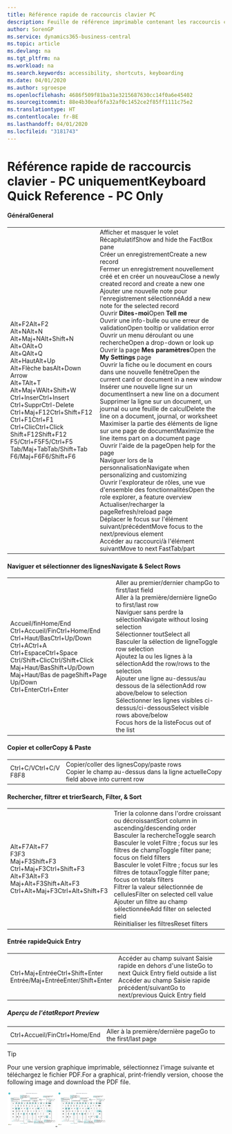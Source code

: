 ```yaml
---
title: Référence rapide de raccourcis clavier PC
description: Feuille de référence imprimable contenant les raccourcis clavier les plus populaires pour les utilisateurs de PC.
author: SorenGP
ms.service: dynamics365-business-central
ms.topic: article
ms.devlang: na
ms.tgt_pltfrm: na
ms.workload: na
ms.search.keywords: accessibility, shortcuts, keyboarding
ms.date: 04/01/2020
ms.author: sgroespe
ms.openlocfilehash: 4686f509f81ba31e3215687630cc14f0a6e45402
ms.sourcegitcommit: 88e4b30eaf6fa32af0c1452ce2f85ff1111c75e2
ms.translationtype: HT
ms.contentlocale: fr-BE
ms.lasthandoff: 04/01/2020
ms.locfileid: "3181743"
---
```

# <a name="keyboard-quick-reference---pc-only"></a><span data-ttu-id="7b63b-103">Référence rapide de raccourcis clavier - PC uniquement</span><span class="sxs-lookup"><span data-stu-id="7b63b-103">Keyboard Quick Reference - PC Only</span></span>

#### <a name="general"></a><span data-ttu-id="7b63b-104">Général</span><span class="sxs-lookup"><span data-stu-id="7b63b-104">General</span></span>
|||  
|-|-|
|<span data-ttu-id="7b63b-105">Alt+F2</span><span class="sxs-lookup"><span data-stu-id="7b63b-105">Alt+F2</span></span><br /><span data-ttu-id="7b63b-106">Alt+N</span><span class="sxs-lookup"><span data-stu-id="7b63b-106">Alt+N</span></span><br /><span data-ttu-id="7b63b-107">Alt+Maj+N</span><span class="sxs-lookup"><span data-stu-id="7b63b-107">Alt+Shift+N</span></span><br /><span data-ttu-id="7b63b-108">Alt+O</span><span class="sxs-lookup"><span data-stu-id="7b63b-108">Alt+O</span></span><br /><span data-ttu-id="7b63b-109">Alt+Q</span><span class="sxs-lookup"><span data-stu-id="7b63b-109">Alt+Q</span></span><br /><span data-ttu-id="7b63b-110">Alt+Haut</span><span class="sxs-lookup"><span data-stu-id="7b63b-110">Alt+Up</span></span><br /><span data-ttu-id="7b63b-111">Alt+Flèche bas</span><span class="sxs-lookup"><span data-stu-id="7b63b-111">Alt+Down Arrow</span></span><br /><span data-ttu-id="7b63b-112">Alt+T</span><span class="sxs-lookup"><span data-stu-id="7b63b-112">Alt+T</span></span><br /><span data-ttu-id="7b63b-113">Alt+Maj+W</span><span class="sxs-lookup"><span data-stu-id="7b63b-113">Alt+Shift+W</span></span><br /><span data-ttu-id="7b63b-114">Ctrl+Inser</span><span class="sxs-lookup"><span data-stu-id="7b63b-114">Ctrl+Insert</span></span><br /><span data-ttu-id="7b63b-115">Ctrl+Suppr</span><span class="sxs-lookup"><span data-stu-id="7b63b-115">Ctrl-Delete</span></span><br /><span data-ttu-id="7b63b-116">Ctrl+Maj+F12</span><span class="sxs-lookup"><span data-stu-id="7b63b-116">Ctrl+Shift+F12</span></span><br /><span data-ttu-id="7b63b-117">Ctrl+F1</span><span class="sxs-lookup"><span data-stu-id="7b63b-117">Ctrl+F1</span></span><br /><span data-ttu-id="7b63b-118">Ctrl+Clic</span><span class="sxs-lookup"><span data-stu-id="7b63b-118">Ctrl+Click</span></span><br /><span data-ttu-id="7b63b-119">Shift+F12</span><span class="sxs-lookup"><span data-stu-id="7b63b-119">Shift+F12</span></span><br /><span data-ttu-id="7b63b-120">F5/Ctrl+F5</span><span class="sxs-lookup"><span data-stu-id="7b63b-120">F5/Ctrl+F5</span></span><br /><span data-ttu-id="7b63b-121">Tab/Maj+Tab</span><span class="sxs-lookup"><span data-stu-id="7b63b-121">Tab/Shift+Tab</span></span><br /><span data-ttu-id="7b63b-122">F6/Maj+F6</span><span class="sxs-lookup"><span data-stu-id="7b63b-122">F6/Shift+F6</span></span><br />|<span data-ttu-id="7b63b-123">Afficher et masquer le volet Récapitulatif</span><span class="sxs-lookup"><span data-stu-id="7b63b-123">Show and hide the FactBox pane</span></span><br /><span data-ttu-id="7b63b-124">Créer un enregistrement</span><span class="sxs-lookup"><span data-stu-id="7b63b-124">Create a new record</span></span><br /><span data-ttu-id="7b63b-125">Fermer un enregistrement nouvellement créé et en créer un nouveau</span><span class="sxs-lookup"><span data-stu-id="7b63b-125">Close a newly created record and create a new one</span></span><br /><span data-ttu-id="7b63b-126">Ajouter une nouvelle note pour l'enregistrement sélectionné</span><span class="sxs-lookup"><span data-stu-id="7b63b-126">Add a new note for the selected record</span></span><br /><span data-ttu-id="7b63b-127">Ouvrir **Dites-moi**</span><span class="sxs-lookup"><span data-stu-id="7b63b-127">Open **Tell me**</span></span><br /><span data-ttu-id="7b63b-128">Ouvrir une info-bulle ou une erreur de validation</span><span class="sxs-lookup"><span data-stu-id="7b63b-128">Open tooltip or validation error</span></span><br /><span data-ttu-id="7b63b-129">Ouvrir un menu déroulant ou une recherche</span><span class="sxs-lookup"><span data-stu-id="7b63b-129">Open a drop-down or look up</span></span><br /><span data-ttu-id="7b63b-130">Ouvrir la page **Mes paramètres**</span><span class="sxs-lookup"><span data-stu-id="7b63b-130">Open the **My Settings** page</span></span><br /><span data-ttu-id="7b63b-131">Ouvrir la fiche ou le document en cours dans une nouvelle fenêtre</span><span class="sxs-lookup"><span data-stu-id="7b63b-131">Open the current card or document in a new window</span></span><br /><span data-ttu-id="7b63b-132">Insérer une nouvelle ligne sur un document</span><span class="sxs-lookup"><span data-stu-id="7b63b-132">Insert a new line on a document</span></span><br /><span data-ttu-id="7b63b-133">Supprimer la ligne sur un document, un journal ou une feuille de calcul</span><span class="sxs-lookup"><span data-stu-id="7b63b-133">Delete the line on a document, journal, or worksheet</span></span><br /><span data-ttu-id="7b63b-134">Maximiser la partie des éléments de ligne sur une page de document</span><span class="sxs-lookup"><span data-stu-id="7b63b-134">Maximize the line items part on a document page</span></span><br /><span data-ttu-id="7b63b-135">Ouvrir l'aide de la page</span><span class="sxs-lookup"><span data-stu-id="7b63b-135">Open help for the page</span></span><br /><span data-ttu-id="7b63b-136">Naviguer lors de la personnalisation</span><span class="sxs-lookup"><span data-stu-id="7b63b-136">Navigate when personalizing and customizing</span></span><br /><span data-ttu-id="7b63b-137">Ouvrir l'explorateur de rôles, une vue d'ensemble des fonctionnalités</span><span class="sxs-lookup"><span data-stu-id="7b63b-137">Open the role explorer, a feature overview</span></span><br /><span data-ttu-id="7b63b-138">Actualiser/recharger la page</span><span class="sxs-lookup"><span data-stu-id="7b63b-138">Refresh/reload page</span></span><br /><span data-ttu-id="7b63b-139">Déplacer le focus sur l'élément suivant/précédent</span><span class="sxs-lookup"><span data-stu-id="7b63b-139">Move focus to the next/previous element</span></span><br /><span data-ttu-id="7b63b-140">Accéder au raccourci/à l'élément suivant</span><span class="sxs-lookup"><span data-stu-id="7b63b-140">Move to next FastTab/part</span></span>|

#### <a name="navigate--select-rows"></a><span data-ttu-id="7b63b-141">Naviguer et sélectionner des lignes</span><span class="sxs-lookup"><span data-stu-id="7b63b-141">Navigate & Select Rows</span></span>
|||
|-|-|
|<span data-ttu-id="7b63b-142">Accueil/fin</span><span class="sxs-lookup"><span data-stu-id="7b63b-142">Home/End</span></span><br /><span data-ttu-id="7b63b-143">Ctrl+Accueil/Fin</span><span class="sxs-lookup"><span data-stu-id="7b63b-143">Ctrl+Home/End</span></span> <br /><span data-ttu-id="7b63b-144">Ctrl+Haut/Bas</span><span class="sxs-lookup"><span data-stu-id="7b63b-144">Ctrl+Up/Down</span></span><br /><span data-ttu-id="7b63b-145">Ctrl+A</span><span class="sxs-lookup"><span data-stu-id="7b63b-145">Ctrl+A</span></span> <br /><span data-ttu-id="7b63b-146">Ctrl+Espace</span><span class="sxs-lookup"><span data-stu-id="7b63b-146">Ctrl+Space</span></span><br /><span data-ttu-id="7b63b-147">Ctrl/Shift+Clic</span><span class="sxs-lookup"><span data-stu-id="7b63b-147">Ctrl/Shift+Click</span></span><br /><span data-ttu-id="7b63b-148">Maj+Haut/Bas</span><span class="sxs-lookup"><span data-stu-id="7b63b-148">Shift+Up/Down</span></span><br /><span data-ttu-id="7b63b-149">Maj+Haut/Bas de page</span><span class="sxs-lookup"><span data-stu-id="7b63b-149">Shift+Page Up/Down</span></span><br /><span data-ttu-id="7b63b-150">Ctrl+Enter</span><span class="sxs-lookup"><span data-stu-id="7b63b-150">Ctrl+Enter</span></span>|<span data-ttu-id="7b63b-151">Aller au premier/dernier champ</span><span class="sxs-lookup"><span data-stu-id="7b63b-151">Go to first/last field</span></span><br /><span data-ttu-id="7b63b-152">Aller à la première/dernière ligne</span><span class="sxs-lookup"><span data-stu-id="7b63b-152">Go to first/last row</span></span><br /><span data-ttu-id="7b63b-153">Naviguer sans perdre la sélection</span><span class="sxs-lookup"><span data-stu-id="7b63b-153">Navigate without losing selection</span></span><br /><span data-ttu-id="7b63b-154">Sélectionner tout</span><span class="sxs-lookup"><span data-stu-id="7b63b-154">Select all</span></span><br /><span data-ttu-id="7b63b-155">Basculer la sélection de ligne</span><span class="sxs-lookup"><span data-stu-id="7b63b-155">Toggle row selection</span></span><br /> <span data-ttu-id="7b63b-156">Ajoutez la ou les lignes à la sélection</span><span class="sxs-lookup"><span data-stu-id="7b63b-156">Add the row/rows to the selection</span></span><br /><span data-ttu-id="7b63b-157">Ajouter une ligne au-dessus/au dessous de la sélection</span><span class="sxs-lookup"><span data-stu-id="7b63b-157">Add row above/below to selection</span></span><br /><span data-ttu-id="7b63b-158">Sélectionner les lignes visibles ci-dessus/ci-dessous</span><span class="sxs-lookup"><span data-stu-id="7b63b-158">Select visible rows above/below</span></span> <br /><span data-ttu-id="7b63b-159">Focus hors de la liste</span><span class="sxs-lookup"><span data-stu-id="7b63b-159">Focus out of the list</span></span>|

#### <a name="copy--paste"></a><span data-ttu-id="7b63b-160">Copier et coller</span><span class="sxs-lookup"><span data-stu-id="7b63b-160">Copy & Paste</span></span>
|||
|-|-|
|<span data-ttu-id="7b63b-161">Ctrl+C/V</span><span class="sxs-lookup"><span data-stu-id="7b63b-161">Ctrl+C/V</span></span><br /><span data-ttu-id="7b63b-162">F8</span><span class="sxs-lookup"><span data-stu-id="7b63b-162">F8</span></span>|<span data-ttu-id="7b63b-163">Copier/coller des lignes</span><span class="sxs-lookup"><span data-stu-id="7b63b-163">Copy/paste rows</span></span><br /><span data-ttu-id="7b63b-164">Copier le champ au-dessus dans la ligne actuelle</span><span class="sxs-lookup"><span data-stu-id="7b63b-164">Copy field above into current row</span></span>|

#### <a name="search-filter--sort"></a><span data-ttu-id="7b63b-165">Rechercher, filtrer et trier</span><span class="sxs-lookup"><span data-stu-id="7b63b-165">Search, Filter, & Sort</span></span>
|||
|-|-|
|<span data-ttu-id="7b63b-166">Alt+F7</span><span class="sxs-lookup"><span data-stu-id="7b63b-166">Alt+F7</span></span><br /><span data-ttu-id="7b63b-167">F3</span><span class="sxs-lookup"><span data-stu-id="7b63b-167">F3</span></span><br /><span data-ttu-id="7b63b-168">Maj+F3</span><span class="sxs-lookup"><span data-stu-id="7b63b-168">Shift+F3</span></span><br /><span data-ttu-id="7b63b-169">Ctrl+Maj+F3</span><span class="sxs-lookup"><span data-stu-id="7b63b-169">Ctrl+Shift+F3</span></span><br /><span data-ttu-id="7b63b-170">Alt+F3</span><span class="sxs-lookup"><span data-stu-id="7b63b-170">Alt+F3</span></span><br /><span data-ttu-id="7b63b-171">Maj+Alt+F3</span><span class="sxs-lookup"><span data-stu-id="7b63b-171">Shift+Alt+F3</span></span><br /><span data-ttu-id="7b63b-172">Ctrl+Alt+Maj+F3</span><span class="sxs-lookup"><span data-stu-id="7b63b-172">Ctrl+Alt+Shift+F3</span></span>|<span data-ttu-id="7b63b-173">Trier la colonne dans l'ordre croissant ou décroissant</span><span class="sxs-lookup"><span data-stu-id="7b63b-173">Sort column in ascending/descending order</span></span><br /><span data-ttu-id="7b63b-174">Basculer la recherche</span><span class="sxs-lookup"><span data-stu-id="7b63b-174">Toggle search</span></span><br /><span data-ttu-id="7b63b-175">Basculer le volet Filtre ; focus sur les filtres de champ</span><span class="sxs-lookup"><span data-stu-id="7b63b-175">Toggle filter pane; focus on field filters</span></span><br /><span data-ttu-id="7b63b-176">Basculer le volet Filtre ; focus sur les filtres de totaux</span><span class="sxs-lookup"><span data-stu-id="7b63b-176">Toggle filter pane; focus on totals filters</span></span><br /><span data-ttu-id="7b63b-177">Filtrer la valeur sélectionnée de cellules</span><span class="sxs-lookup"><span data-stu-id="7b63b-177">Filter on selected cell value</span></span><br /><span data-ttu-id="7b63b-178">Ajouter un filtre au champ sélectionnée</span><span class="sxs-lookup"><span data-stu-id="7b63b-178">Add filter on selected field</span></span><br /><span data-ttu-id="7b63b-179">Réinitialiser les filtres</span><span class="sxs-lookup"><span data-stu-id="7b63b-179">Reset filters</span></span>|

#### <a name="quick-entry"></a><span data-ttu-id="7b63b-180">Entrée rapide</span><span class="sxs-lookup"><span data-stu-id="7b63b-180">Quick Entry</span></span>
|||
|-|-|
|<span data-ttu-id="7b63b-181">Ctrl+Maj+Entrée</span><span class="sxs-lookup"><span data-stu-id="7b63b-181">Ctrl+Shift+Enter</span></span><br /><span data-ttu-id="7b63b-182">Entrée/Maj+Entrée</span><span class="sxs-lookup"><span data-stu-id="7b63b-182">Enter/Shift+Enter</span></span>|<span data-ttu-id="7b63b-183">Accéder au champ suivant Saisie rapide en dehors d'une liste</span><span class="sxs-lookup"><span data-stu-id="7b63b-183">Go to next Quick Entry field outside a list</span></span><br /><span data-ttu-id="7b63b-184">Accéder au champ Saisie rapide précédent/suivant</span><span class="sxs-lookup"><span data-stu-id="7b63b-184">Go to next/previous Quick Entry field</span></span>|


##### <a name="report-preview"></a><span data-ttu-id="7b63b-185">Aperçu de l'état</span><span class="sxs-lookup"><span data-stu-id="7b63b-185">Report Preview</span></span>
|||
|-|-|
|<span data-ttu-id="7b63b-186">Ctrl+Accueil/Fin</span><span class="sxs-lookup"><span data-stu-id="7b63b-186">Ctrl+Home/End</span></span>|<span data-ttu-id="7b63b-187">Aller à la première/dernière page</span><span class="sxs-lookup"><span data-stu-id="7b63b-187">Go to the first/last page</span></span>|

> [!TIP]
> <span data-ttu-id="7b63b-188">Pour une version graphique imprimable, sélectionnez l'image suivante et téléchargez le fichier PDF.</span><span class="sxs-lookup"><span data-stu-id="7b63b-188">For a graphical, print-friendly version, choose the following image and download the PDF file.</span></span>
>
> <span data-ttu-id="7b63b-189">[ ![](media/keyboard_shortcut_inline.png) ](media/keyboard_shortcuts.pdf)</span><span class="sxs-lookup"><span data-stu-id="7b63b-189">[ ![](media/keyboard_shortcut_inline.png) ](media/keyboard_shortcuts.pdf)</span></span>
